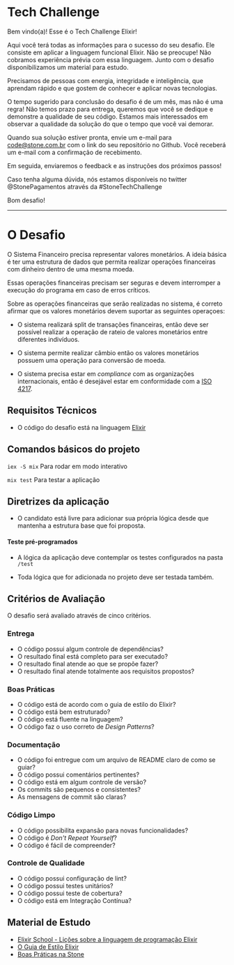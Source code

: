 # Tech Challenge 

Bem vindo(a)! Esse é o Tech Challenge Elixir!

Aqui você terá todas as informações para o sucesso do seu desafio. Ele consiste em aplicar a linguagem funcional Elixir. Não se preocupe! Não cobramos experiência prévia com essa linguagem. Junto com o desafio disponibilizamos um material para estudo.

Precisamos de pessoas com energia, integridade e inteligência, que aprendam rápido e que gostem de conhecer e aplicar novas tecnologias.

O tempo sugerido para conclusão do desafio é de um mês, mas não é uma regra! Não temos prazo para entrega, queremos que você se dedique e demonstre a qualidade de seu código. Estamos mais interessados em observar a qualidade da solução do que o tempo que você vai demorar.

Quando sua solução estiver pronta, envie um e-mail para code@stone.com.br com o link do seu repositório no Github. Você receberá um e-mail com a confirmação de recebimento.

Em seguida, enviaremos o feedback e as instruções dos próximos passos!

Caso tenha alguma dúvida, nós estamos disponíveis no twitter @StonePagamentos através da #StoneTechChallenge

Bom desafio!

---

# O Desafio

O Sistema Financeiro precisa representar valores monetários. A ideia básica é ter uma estrutura de dados que permita realizar operações financeiras com dinheiro dentro de uma mesma moeda. 

Essas operações financeiras precisam ser seguras e devem interromper a execução do programa em caso de erros críticos.

Sobre as operações financeiras que serão realizadas no sistema, é correto afirmar que os valores monetários devem suportar as seguintes operaçoes:

* O sistema realizará split de transações financeiras, então deve ser possível realizar a operação de rateio de valores monetários entre diferentes indivíduos.

* O sistema permite realizar câmbio então os valores monetários possuem uma operação para conversão de moeda.

* O sistema precisa estar em _compliance_ com as organizações internacionais, então é desejável estar em conformidade com a [ISO 4217](https://pt.wikipedia.org/wiki/ISO_4217).

## Requisitos Técnicos

* O código do desafio está na linguagem [Elixir](http://elixir-lang.github.io/)

## Comandos básicos do projeto

`iex -S mix` Para rodar em modo interativo

`mix test` Para testar a aplicação

## Diretrizes da aplicação

- O candidato está livre para adicionar sua própria lógica desde que mantenha a estrutura base que foi proposta.

#### Teste pré-programados

- A lógica da aplicação deve contemplar os testes configurados na pasta `/test`

- Toda lógica que for adicionada no projeto deve ser testada também. 

## Critérios de Avaliação

O desafio será avaliado através de cinco critérios.

### Entrega

* O código possui algum controle de dependências?
* O resultado final está completo para ser executado?
* O resultado final atende ao que se propõe fazer?
* O resultado final atende totalmente aos requisitos propostos?

### Boas Práticas

* O código está de acordo com o guia de estilo do Elixir?
* O código está bem estruturado?
* O código está fluente na linguagem?
* O código faz o uso correto de _Design Patterns_?

### Documentação

* O código foi entregue com um arquivo de README claro de como se guiar?
* O código possui comentários pertinentes?
* O código está em algum controle de versão?
* Os commits são pequenos e consistentes?
* As mensagens de commit são claras?

### Código Limpo

* O código possibilita expansão para novas funcionalidades?
* O código é _Don't Repeat Yourself_?
* O código é fácil de compreender?

### Controle de Qualidade

* O código possui configuração de lint?
* O código possui testes unitários?
* O código possui teste de cobertura?
* O código está em Integração Contínua?

## Material de Estudo
* [Elixir School - Lições sobre a linguagem de programação Elixir](https://elixirschool.com/pt/)
* [O Guia de Estilo Elixir](https://github.com/gusaiani/elixir_style_guide/blob/master/README_ptBR.md)
* [Boas Práticas na Stone](https://github.com/stone-payments/stoneco-best-practices/blob/master/README_pt.md)
